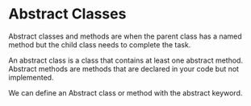 # Abstract Classes
Abstract classes and methods are when the parent class has a named method but the child class needs to complete the task.

An abstract class is a class that contains at least one abstract method. Abstract methods are methods that are declared in your code but not implemented.

We can define an Abstract class or method with the abstract keyword.
